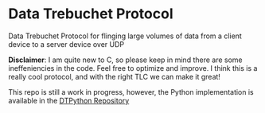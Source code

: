# Data Trebuchet Protocol
Data Trebuchet Protocol for flinging large volumes of data from a client device to a server device over UDP

**Disclaimer**: I am quite new to C, so please keep in mind there are some ineffeniencies in the code. 
Feel free to optimize and improve. I think this is a really cool protocol, and with the right TLC we can make it great!

This repo is still a work in progress, however, the Python implementation is available in the [DTPython Repository](https://github.com/CPSuperstore/DTPython)
